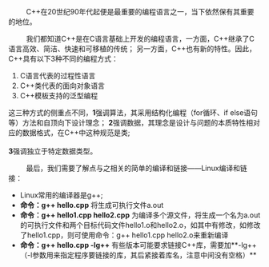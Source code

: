 

&nbsp;&nbsp;&nbsp;&nbsp;&nbsp;&nbsp;&nbsp;&nbsp;
C++在20世纪90年代起便是最重要的编程语言之一，当下依然保有其重要的地位。

&nbsp;&nbsp;&nbsp;&nbsp;&nbsp;&nbsp;&nbsp;&nbsp;
我们都知道C++是在C语言基础上开发的编程语言，一方面，C++继承了C语言高效、简洁、快速和可移植的传统；
另一方面，C++也有新的特性。因此，C++具有以下3种不同的编程方式：

1. C语言代表的过程性语言
2. C++类代表的面向对象语言
3. C++模板支持的泛型编程

这三种方式的侧重点不同，**1**强调算法，其采用结构化编程（for循环、if else语句等）方法和自顶向下设计理念；
**2**强调数据，其理念是设计与问题的本质特性相对应的数据格式，在C++中这种规范是类;<br></br>
**3**强调独立于特定数据类型。

&nbsp;&nbsp;&nbsp;&nbsp;&nbsp;&nbsp;&nbsp;&nbsp;
最后，我们需要了解点与之相关的简单的编译和链接——Linux编译和链接：
* Linux常用的编译器是g++;
* **命令：g++ hello.cpp**
将生成可执行文件a.out
* **命令：g++ hello1.cpp hello2.cpp**
为编译多个源文件，将生成一个名为a.out的可执行文件和两个目标代码文件hello1.o和hello2.o，如其中有修改，如修改了hello1.cpp，则可使用命令：g++ hello1.cpp hello2.o来重新编译
* **命令：g++ hello.cpp -lg++**
有些版本可能要求链接C++库，需要加**-lg++（-l参数用来指定程序要链接的库，其后紧接着库名，注意中间没有空格）**